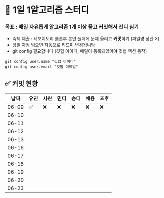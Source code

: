 # 🌱 1일 1알고리즘 스터디

### 목표 : 매일 자유롭게 알고리즘 1개 이상 풀고 커밋해서 잔디 심기

- 숙제 제출 : 레포지토리 클론후 본인 폴더에 문제 올리고 **커밋**하기 (파일명 상관 X)
- 당일 자정 넘으면 자동으로 리드미 변경됩니당
- git config 필요합니다 (깃헙 아이디, 메일이 등록돼있어야 깃헙 액션 동작)
```
git config user.name "깃헙 아이디"
git config user.email "깃헙 이메일"
```

## ✅ 커밋 현황

| 날짜 | 유진 | 사란 | 믿디 | 숭디 | 애용 | 즈후  |
|------|------|-------|-------|-------|-------|-------|
| 06-09 | ✅ | ❌ | ❌ | ❌ | ❌ | ❌ |
| 06-10 |     |     |     |     |     |     |     |
| 06-11 |     |     |     |     |     |     |     |
| 06-12 |     |     |     |     |     |     |     |
| 06-13 |     |     |     |     |     |     |     |
| 06-16 |     |     |     |     |     |     |     |
| 06-17 |     |     |     |     |     |     |     |
| 06-18 |     |     |     |     |     |     |     |
| 06-19 |     |     |     |     |     |     |     |
| 06-20 |     |     |     |     |     |     |     |
| 06-23 |     |     |     |     |     |     |     |

